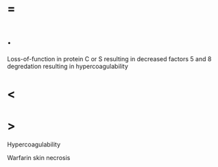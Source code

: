 # =

# .

Loss-of-function in protein C or S resulting in decreased factors 5 and 8 degredation resulting in hypercoagulability

# <

# >

Hypercoagulability

Warfarin skin necrosis
